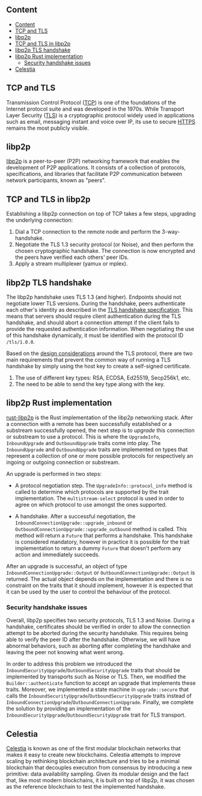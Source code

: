 ## Content

- [Content](#content)
- [TCP and TLS](#tcp-and-tls)
- [libp2p](#libp2p)
- [TCP and TLS in libp2p](#tcp-and-tls-in-libp2p)
- [libp2p TLS handshake](#libp2p-tls-handshake)
- [libp2p Rust implementation](#libp2p-rust-implementation)
  - [Security handshake issues](#security-handshake-issues)
- [Celestia](#celestia)

## TCP and TLS

Transmission Control Protocol ([TCP]) is one of the foundations of the Internet protocol suite and was
developed in the 1970s. While Transport Layer Security ([TLS]) is a cryptographic protocol widely used
in applications such as email, messaging instant and voice over IP, its use to secure [HTTPS] remains
the most publicly visible.

## libp2p 

[libp2p] is a peer-to-peer (P2P) networking framework that enables the development of P2P applications.
It consists of a collection of protocols, specifications, and libraries that facilitate P2P communication
between network participants, known as "peers".

## TCP and TLS in libp2p

Establishing a libp2p connection on top of TCP takes a few steps, upgrading the underlying connection:

1. Dial a TCP connection to the remote node and perform the 3-way-handshake.
2. Negotiate the TLS 1.3 security protocol (or Noise), and then perform the chosen cryptographic
   handshake. The connection is now encrypted and the peers have verified each others' peer IDs.
3. Apply a stream multiplexer (yamux or mplex).

## libp2p TLS handshake

The libp2p handshake uses TLS 1.3 (and higher). Endpoints should not negotiate lower TLS versions.
During the handshake, peers authenticate each other's identity as described in the [TLS handshake specification].
This means that servers should require client authentication during the TLS handshake, and should abort
a connection attempt if the client fails to provide the requested authentication information. When
negotiating the use of this handshake dynamically, it must be identified with the protocol ID `/tls/1.0.0`.

Based on the [design considerations] around the TLS protocol, there are two main requirements that prevent
the common way of running a TLS handshake by simply using the host key to create a self-signed certificate.
1. The use of different key types: RSA, ECDSA, Ed25519, Secp256k1, etc.
2. The need to be able to send the key type along with the key.

## libp2p Rust implementation

[rust-libp2p] is the Rust implementation of the libp2p networking stack. After a connection with a
remote has been successfully established or a substream successfully opened, the next step is to
*upgrade* this connection or substream to use a protocol. This is where the `UpgradeInfo`, `InboundUpgrade`
and `OutboundUpgrade` traits come into play. The `InboundUpgrade` and `OutboundUpgrade` traits are
implemented on types that represent a collection of one or more possible protocols for respectively
an ingoing or outgoing connection or substream.

An upgrade is performed in two steps:

- A protocol negotiation step. The `UpgradeInfo::protocol_info` method is called to determine
which protocols are supported by the trait implementation. The `multistream-select` protocol
is used in order to agree on which protocol to use amongst the ones supported.

- A handshake. After a successful negotiation, the `InboundConnectionUpgrade::upgrade_inbound` or
`OutboundConnectionUpgrade::upgrade_outbound` method is called. This method will return a `Future` that
performs a handshake. This handshake is considered mandatory, however in practice it is
possible for the trait implementation to return a dummy `Future` that doesn't perform any
action and immediately succeeds.

After an upgrade is successful, an object of type `InboundConnectionUpgrade::Output` or
`OutboundConnectionUpgrade::Output` is returned. The actual object depends on the implementation and
there is no constraint on the traits that it should implement, however it is expected that it
can be used by the user to control the behaviour of the protocol.

### Security handshake issues

Overall, libp2p specifies two security protocols, TLS 1.3 and Noise. During a handshake, certificates
should be verified in order to allow the connection attempt to be aborted during the security handshake.
This requires being able to verify the peer ID after the handshake. Otherwise, we will have abnormal
behaviors, such as aborting after completing the handshake and leaving the peer not knowing what went
wrong.

In order to address this problem we introduced the `InboundSecurityUpgrade`/`OutboundSecurityUpgrade`
traits that should be implemented by transports such as Noise or TLS. Then, we modified the `Builder::authenticate`
function to accept an upgrade that implements these traits. Moreover, we implemented a state machine
in `upgrade::secure` that calls the `InboundSecurityUpgrade`/`OutboundSecurityUpgrade` traits instead
of `InboundConnectionUpgrade`/`OutboundConnectionUpgrade`. Finally, we complete the solution by providing
an implementation of the `InboundSecurityUpgrade`/`OutboundSecurityUpgrade` trait for TLS transport.

## Celestia

[Celestia] is known as one of the first modular blockchain networks that makes it easy to create new
blockchains. Celestia attempts to improve scaling by rethinking blockchain architecture and tries to
be a minimal blockchain that decouples execution from consensus by introducing a new primitive: data
availability sampling. Given its modular design and the fact that, like most modern blockchains, it
is built on top of libp2p, it was chosen as the reference blockchain to test the implemented handshake. 

[TCP]: https://datatracker.ietf.org/doc/rfc9293
[TLS]: https://datatracker.ietf.org/doc/rfc8446
[HTTPS]: https://datatracker.ietf.org/doc/rfc9110
[libp2p]: https://docs.libp2p.io/
[TLS handshake specification]: https://github.com/libp2p/specs/blob/master/tls/tls.md
[design considerations]: https://github.com/libp2p/specs/blob/master/tls/design%20considerations.md
[rust-libp2p]: https://github.com/libp2p/rust-libp2p
[Celestia]: https://celestia.org